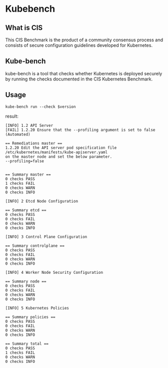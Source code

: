 # Kubebench

## What is CIS

This CIS Benchmark is the product of a community consensus process and consists of secure configuration guidelines developed for Kubernetes.

## Kube-bench

kube-bench is a tool that checks whether Kubernetes is deployed securely by running the checks documented in the CIS Kubernetes Benchmark.

## Usage

`kube-bench run --check $version`

result:

```none
[INFO] 1.2 API Server
[FAIL] 1.2.20 Ensure that the --profiling argument is set to false (Automated)

== Remediations master ==
1.2.20 Edit the API server pod specification file /etc/kubernetes/manifests/kube-apiserver.yaml
on the master node and set the below parameter.
--profiling=false


== Summary master ==
0 checks PASS
1 checks FAIL
0 checks WARN
0 checks INFO

[INFO] 2 Etcd Node Configuration

== Summary etcd ==
0 checks PASS
0 checks FAIL
0 checks WARN
0 checks INFO

[INFO] 3 Control Plane Configuration

== Summary controlplane ==
0 checks PASS
0 checks FAIL
0 checks WARN
0 checks INFO

[INFO] 4 Worker Node Security Configuration

== Summary node ==
0 checks PASS
0 checks FAIL
0 checks WARN
0 checks INFO

[INFO] 5 Kubernetes Policies

== Summary policies ==
0 checks PASS
0 checks FAIL
0 checks WARN
0 checks INFO

== Summary total ==
0 checks PASS
1 checks FAIL
0 checks WARN
0 checks INFO
```